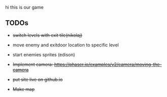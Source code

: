hi this is our game

## TODOs
- ~~switch levels with exit tile(nikolaj)~~
- move enemy and exitdoor location to specific level
- start enemies sprites (edison)

- ~~Implement camera: https://phaser.io/examples/v2/camera/moving-the-camera~~
- ~~put site live on github.io~~
- ~~Make map~~
